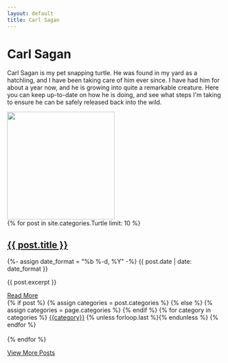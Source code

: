 ```yaml
---
layout: default
title: Carl Sagan
---
```

<div class="container">
  <h1>Carl Sagan</h1>
  <p>Carl Sagan is my pet snapping turtle. He was found in my yard as a hatchling, and I have been taking care of him ever since. I have had him for about a year now, and he is growing into quite a remarkable creature. Here you can keep up-to-date on how he is doing, and see what steps I'm taking to ensure he can be safely released back into the wild.</p>
  <div class="container text-center">
    <img src="https://andrewtlong.com/images/carl_resized.jpg" class="rounded-circle img-fluid" height="250px" width="250px">
  </div>
</div>

<div class="container">
  {% for post in site.categories.Turtle limit: 10 %}
    <div class="card">
      <div class="card-header">
        <h2><a href="{{ post.url }}">{{ post.title }}</a></h2>
        <time datetime="{{ post.date | date_to_xmlschema }}">
            {%- assign date_format = "%b %-d, %Y" -%}
            {{ post.date | date: date_format }}
          </time>
      </div>
      <div class="card-body">
        <p>{{ post.excerpt }}</p>
        <a href="{{ post.url }}"
        title="Read More"
        class="btn btn-shadow btn-sm btn-outline-primary" align="right">
        Read More
        </a>
      </div>
      <div class="card-footer text-muted" align="left">
        {% if post %}
  {% assign categories = post.categories %}
  {% else %}
  {% assign categories = page.categories %}
  {% endif %}
  {% for category in categories %}
  <a href="{{site.baseurl}}/categories/#{{category|slugize}}" class="badge badge-primary">{{category}}</a>
  {% unless forloop.last %}{% endunless %}
  {% endfor %}
      </div>
    </div>
    <br>
  {% endfor %}
  </div>

  <a href="/categories/#Turtle"
               title="View More Posts"
               class="btn btn-lg btn-danger btn-shadow px-3 my-2 ml-0 text-left" align="right">
              View More Posts
            </a>
